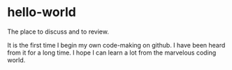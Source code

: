 # hello-world
The place to discuss and to review. 

It is the first time I begin my own code-making on github. I have been heard from it for a long time. I hope I can learn a lot from the marvelous coding world. 
